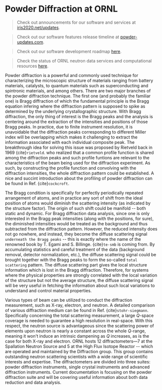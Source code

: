 Powder Diffraction at ORNL
===

> Check out announcements for our software and services at <a href="https://iris2020.net/updates" target="_blank">iris2020.net/updates</a>.

> Check out our software features release timeline at <a href="https://powder-updates.com" target="_blank">powder-updates.com</a>.

> Check out our software development roadmap <a href="./work_items/roadmap.html" target="_blank">here</a>.

> Check the status of ORNL neutron data services and computational resources <a href="./uptime.html" target="_blank">here</a>.

Powder diffraction is a powerful and commonly used technique for characterizing the microscopic structure of materials ranging from battery materials, catalysts, to quantum materials such as superconducting and spintronic materials, and among others. There are two major branches of the powder diffraction technique. The first one (and probably the familiar one) is Bragg diffraction of which the fundamental principle is the Bragg equation infering where the diffraction pattern is supposed to spike as determined by the underlying crystallographic structure. With Bragg diffraction, the only thing of interest is the Bragg peaks and the analysis is centering around the extraction of the intensities and positions of those Bragg peaks. In practice, due to finite instrument resolution, it is unavoidable that the diffraction peaks corresponding to different Miller index will be overlapping which makes it challenging to extract the information associated with each individual composite peak. The breakthrough idea for solving this issue was proposed by Rietveld back in 1969 {cite}`rietveld`. who realized that a common profile function is shared among the diffraction peaks and such profile funtions are relevant to the characteristics of the beam being used for the diffraction experiment. As such, by constructing the profile function and convolving with the diffraction intensities, the whole diffraction pattern could be established. A nice and succint introduction about the profiling of powder diffraction can be found in Ref. {cite}`cockcroft`.

The Bragg condition is specifically for perfectly periodically repeated arrangement of atoms, and in practice any sort of shift from the ideal position of atoms would diminish the scattering intensity (as indicated by the structure factor). The origin of such shift could be manifold -- both static and dynamic. For Bragg diffraction data analysis, since one is only interested in the Bragg peak intensities (along with the positions, for sure), the diminished intensities would be treated as the background and thus subtracted from the diffraction pattern. However, the reduced intensity does not go nowhere, and instead, they become the diffuse scattering signal `underneath the Bragg peaks` -- this is exactly where the name of the renowned book by T. Egami and S. Billinge. {cite}`te-smb` is coming from. By accumulating statistics and careful treatment of the data (background removal, detector normalization, etc.), the diffuse scattering signal could be brought together with the Bragg peaks to form the so-called `total scattering` pattern. The diffuse scattering part gives the local structure information which is lost in the Bragg diffraction. Therefore, for systems where the physical properties are strongly correlated with the local variation of the structure but not the average structure, the diffuse scattering signal will be very useful in fetching the information about such local variations to understand and control material properties.

Various types of beam can be utilized to conduct the diffraction measurement, such as X-ray, electron, and neutron. A detailed comparison of various diffraction medium can be found in Ref. {cite}`stohr-siegmann`. Specifically concerning the total scattering measurement, a large $Q$-space coverage is needed to guarantee a high resolution in real-space. With this respect, the neutron source is advantageous since the scattering power of elements upon neutron is nearly a constant across the whole $Q$-range, meaning it won't induce an intrinsic dampening as $Q$ increases, as is the case for both X-ray and electron. ORNL hosts 12 diffractometers—7 at the Spallation Neutron Source and 5 at the High Flux Isotope Reactor -- which are operated and maintained by the Diffraction group. This group contains outstanding neutron scattering scientists with a wide range of scientific interests and expertise. The diffractometers are divided into three suites: powder diffraction instruments, single crystal instruments and advanced diffraction instruments. Current documentation is focusing on the powder diffraction suite and will be covering useful information about both data reduction and data analysis.
